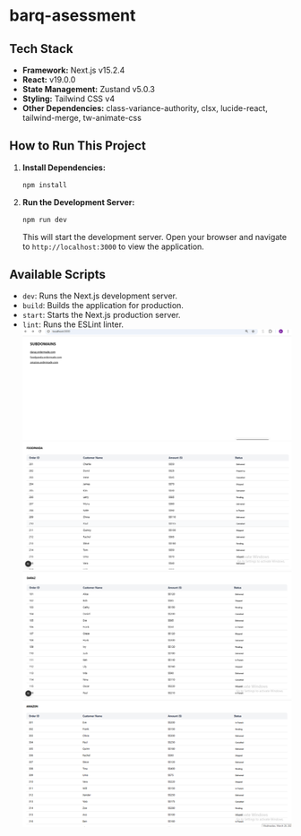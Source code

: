 # barq-asessment

## Tech Stack

*   **Framework:** Next.js v15.2.4
*   **React:** v19.0.0
*   **State Management:** Zustand v5.0.3
*   **Styling:** Tailwind CSS v4
*   **Other Dependencies:** class-variance-authority, clsx, lucide-react, tailwind-merge, tw-animate-css

## How to Run This Project

1.  **Install Dependencies:**

    ```bash
    npm install
    ```

2.  **Run the Development Server:**

    ```bash
    npm run dev
    ```

    This will start the development server. Open your browser and navigate to `http://localhost:3000` to view the application.

## Available Scripts

*   `dev`: Runs the Next.js development server.
*   `build`: Builds the application for production.
*   `start`: Starts the Next.js production server.
*   `lint`: Runs the ESLint linter.
![alt text](image.png)![alt text](image-1.png)![alt text](image-2.png)![alt text](image-3.png)